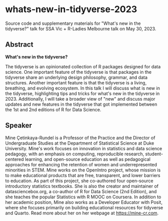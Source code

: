 # whats-new-in-tidyverse-2023

Source code and supplementary materials for "What's new in the tidyverse?" talk for SSA Vic + R-Ladies Melbourne talk on May 30, 2023.

## Abstract

**What's new in the tidyverse?**

The tidyverse is an opinionated collection of R packages designed for data science. One important feature of the tidyverse is that packages in the tidyverse share an underlying design philosophy, grammar, and data structures. Another important feature is that the tidyverse is a living, breathing, and evolving ecosystem. In this talk I will discuss what is new in the tidyverse, highlighting tips and tricks for what's new in the tidyverse in 2023. Additionally, I will take a broader view of "new" and discuss major updates and new features in the tidyverse that got implemented between the 1st and 2nd editions of R for Data Science.

## Speaker

Mine Çetinkaya-Rundel is a Professor of the Practice and the Director of Undergraduate Studies at the Department of Statistical Science at Duke University. Mine's work focuses on innovation in statistics and data science pedagogy, with an emphasis on computing, reproducible research, student-centered learning, and open-source education as well as pedagogical approaches for enhancing the retention of women and underrepresented minorities in STEM. Mine works on the OpenIntro project, whose mission is to make educational products that are free, transparent, and lower barriers to education. As part of this project, she co-authored four open-source introductory statistics textbooks. She is also the creator and maintainer of datasciencebox.org, a co-author of R for Data Science (2nd Edition), and she teaches the popular Statistics with R MOOC on Coursera. In addition to her academic position, Mine also works as a Developer Educator with Posit, where she focuses primarily on building educational resources for tidyverse and Quarto. Read more about her on her webpage at <https://mine-cr.com>.

